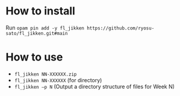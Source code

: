 How to install
==============
Run `opam pin add -y fl_jikken https://github.com/ryosu-sato/fl_jikken.git#main`


How to use
==========
- `fl_jikken NN-XXXXXX.zip`
- `fl_jikken NN-XXXXXX` (for directory)
- `fl_jikken –p N` (Output a directory structure of files for Week N)

